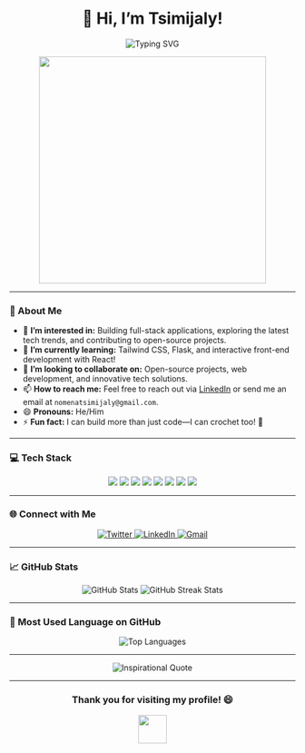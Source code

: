 <h1 align="center">👋 Hi, I’m Tsimijaly!</h1>

<p align="center">
  <img src="https://readme-typing-svg.demolab.com?font=Fira+Code&size=22&duration=3000&pause=800&center=true&vCenter=true&multiline=true&width=435&height=100&lines=Welcome+to+my+GitHub!;Software+Developer+%7C+Tech+Enthusiast;Currently+Learning+New+Skills+%F0%9F%9A%80" alt="Typing SVG" />
</p>

<p align="center">
  <img src="https://media.giphy.com/media/ZVik7pBtu9dNS/giphy.gif" width="400px" />
</p>

---

### 👀 About Me

- 🔭 **I’m interested in:** Building full-stack applications, exploring the latest tech trends, and contributing to open-source projects.
- 🌱 **I’m currently learning:** Tailwind CSS, Flask, and interactive front-end development with React!
- 💞️ **I’m looking to collaborate on:** Open-source projects, web development, and innovative tech solutions.
- 📫 **How to reach me:** Feel free to reach out via [LinkedIn](https://www.linkedin.com/) or send me an email at `nomenatsimijaly@gmail.com`.
- 😄 **Pronouns:** He/Him
- ⚡ **Fun fact:** I can build more than just code—I can crochet too! 🧶

---

### 💻 Tech Stack

<p align="center">
  <img src="https://img.shields.io/badge/-HTML5-E34F26?style=flat-square&logo=html5&logoColor=white" />
  <img src="https://img.shields.io/badge/-CSS3-1572B6?style=flat-square&logo=css3&logoColor=white" />
  <img src="https://img.shields.io/badge/-JavaScript-F7DF1E?style=flat-square&logo=javascript&logoColor=black" />
  <img src="https://img.shields.io/badge/-React-61DAFB?style=flat-square&logo=react&logoColor=black" />
  <img src="https://img.shields.io/badge/-Node.js-339933?style=flat-square&logo=node.js&logoColor=white" />
  <img src="https://img.shields.io/badge/-Python-3776AB?style=flat-square&logo=python&logoColor=white" />
  <img src="https://img.shields.io/badge/-Flask-000000?style=flat-square&logo=flask&logoColor=white" />
  <img src="https://img.shields.io/badge/-MySQL-4479A1?style=flat-square&logo=mysql&logoColor=white" />
</p>

---

### 🌐 Connect with Me

<p align="center">
  <a href="https://twitter.com/yourprofile">
    <img src="https://img.shields.io/badge/Twitter-1DA1F2?style=for-the-badge&logo=twitter&logoColor=white" alt="Twitter">
  </a>
  <a href="https://linkedin.com/in/yourprofile">
    <img src="https://img.shields.io/badge/LinkedIn-0A66C2?style=for-the-badge&logo=linkedin&logoColor=white" alt="LinkedIn">
  </a>
  <a href="mailto:nomenatsimijaly@gmail.com">
    <img src="https://img.shields.io/badge/Gmail-D14836?style=for-the-badge&logo=gmail&logoColor=white" alt="Gmail">
  </a>
</p>

---

### 📈 GitHub Stats

<p align="center">
  <img src="https://github-readme-stats.vercel.app/api?username=jalytsim&show_icons=true&theme=radical" alt="GitHub Stats" />
  <img src="https://github-readme-streak-stats.herokuapp.com/?user=jalytsim&theme=radical" alt="GitHub Streak Stats" />
</p>

---

### 🧠 Most Used Language on GitHub

<p align="center">
  <img src="https://github-readme-stats.vercel.app/api/top-langs/?username=jalytsim&layout=compact&theme=radical" alt="Top Languages" />
</p>

---

<p align="center">
  <img src="https://quotes-github-readme.vercel.app/api?type=horizontal&theme=radical" alt="Inspirational Quote" />
</p>

---

<h3 align="center">Thank you for visiting my profile! 😄</h3>
<p align="center">
  <img src="https://media.giphy.com/media/l46Cy1rHbQ92uuLXa/giphy.gif" width="50px">
</p>

